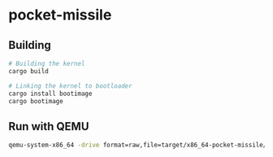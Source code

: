 # pocket-missile

## Building

```bash
# Building the kernel
cargo build

# Linking the kernel to bootloader
cargo install bootimage
cargo bootimage
```

## Run with QEMU

```bash
qemu-system-x86_64 -drive format=raw,file=target/x86_64-pocket-missile/debug/bootimage-pocket-missile.bin
```